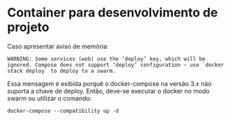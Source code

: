 # Container para desenvolvimento de projeto

Caso apresentar aviso de memória:
```
WARNING: Some services (web) use the ‘deploy’ key, which will be ignored. Compose does not support ‘deploy’ configuration — use `docker stack deploy` to deploy to a swarm.
```
Essa mensagem é exibida porquê o docker-compose na versão 3.x não suporta a chave de deploy. Então, deve-se executar o docker no modo swarm ou utilizar o comando:

```
docker-compose --compatibility up -d
```
